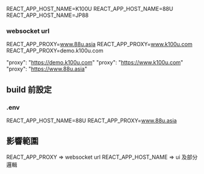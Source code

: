 REACT_APP_HOST_NAME=K100U
REACT_APP_HOST_NAME=88U
REACT_APP_HOST_NAME=JP88

### websocket url 
REACT_APP_PROXY=www.88u.asia
REACT_APP_PROXY=www.k100u.com
REACT_APP_PROXY=demo.k100u.com



"proxy": "https://demo.k100u.com"
"proxy": "https://www.k100u.com"
"proxy": "https://www.88u.asia"



## build 前設定
### .env
REACT_APP_HOST_NAME=88U
REACT_APP_PROXY=www.88u.asia


## 影響範圍
REACT_APP_PROXY => websocket url
REACT_APP_HOST_NAME => ui 及部分邏輯